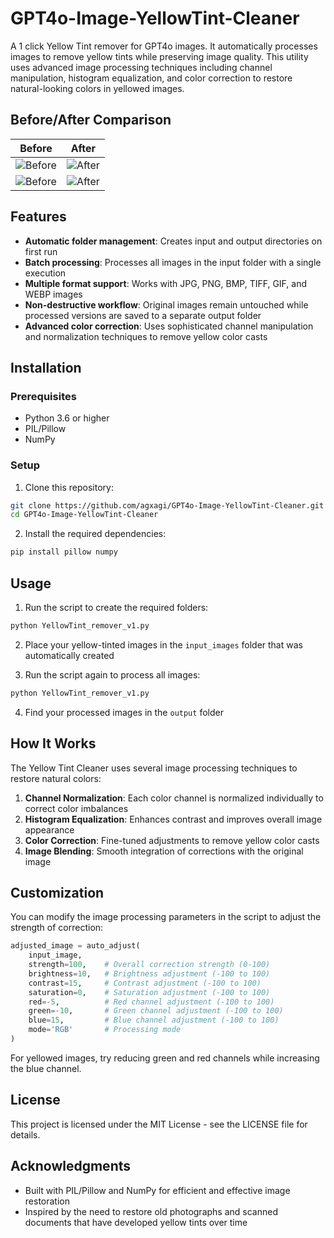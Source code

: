 # GPT4o-Image-YellowTint-Cleaner
A 1 click Yellow Tint remover for GPT4o images.
It automatically processes images to remove yellow tints while preserving image quality. This utility uses advanced image processing techniques including channel manipulation, histogram equalization, and color correction to restore natural-looking colors in yellowed images.

## Before/After Comparison

| Before | After |
|--------|--------|
| ![Before](https://github.com/user-attachments/assets/531698d7-eece-476a-a173-38d18ae0a379) | ![After](https://github.com/user-attachments/assets/96642a1c-2668-4d1f-b297-e6208fd1b506) | 
| ![Before](https://github.com/user-attachments/assets/53d1c2b6-c224-4321-8fc6-7651cc615320) | ![After](https://github.com/user-attachments/assets/a33fdae0-6816-4e43-84a4-4775200fa725) |

## Features

- **Automatic folder management**: Creates input and output directories on first run
- **Batch processing**: Processes all images in the input folder with a single execution
- **Multiple format support**: Works with JPG, PNG, BMP, TIFF, GIF, and WEBP images
- **Non-destructive workflow**: Original images remain untouched while processed versions are saved to a separate output folder
- **Advanced color correction**: Uses sophisticated channel manipulation and normalization techniques to remove yellow color casts

## Installation

### Prerequisites

- Python 3.6 or higher
- PIL/Pillow
- NumPy

### Setup

1. Clone this repository:
```bash
git clone https://github.com/agxagi/GPT4o-Image-YellowTint-Cleaner.git
cd GPT4o-Image-YellowTint-Cleaner
```

2. Install the required dependencies:
```bash
pip install pillow numpy
```

## Usage

1. Run the script to create the required folders:
```bash
python YellowTint_remover_v1.py
```

2. Place your yellow-tinted images in the `input_images` folder that was automatically created

3. Run the script again to process all images:
```bash
python YellowTint_remover_v1.py
```

4. Find your processed images in the `output` folder

## How It Works

The Yellow Tint Cleaner uses several image processing techniques to restore natural colors:

1. **Channel Normalization**: Each color channel is normalized individually to correct color imbalances
2. **Histogram Equalization**: Enhances contrast and improves overall image appearance
3. **Color Correction**: Fine-tuned adjustments to remove yellow color casts
4. **Image Blending**: Smooth integration of corrections with the original image

## Customization

You can modify the image processing parameters in the script to adjust the strength of correction:

```python
adjusted_image = auto_adjust(
    input_image,
    strength=100,    # Overall correction strength (0-100)
    brightness=10,   # Brightness adjustment (-100 to 100)
    contrast=15,     # Contrast adjustment (-100 to 100)
    saturation=0,    # Saturation adjustment (-100 to 100)
    red=-5,          # Red channel adjustment (-100 to 100)
    green=-10,       # Green channel adjustment (-100 to 100)
    blue=15,         # Blue channel adjustment (-100 to 100)
    mode='RGB'       # Processing mode
)
```

For yellowed images, try reducing green and red channels while increasing the blue channel.

## License

This project is licensed under the MIT License - see the LICENSE file for details.

## Acknowledgments

- Built with PIL/Pillow and NumPy for efficient and effective image restoration
- Inspired by the need to restore old photographs and scanned documents that have developed yellow tints over time

